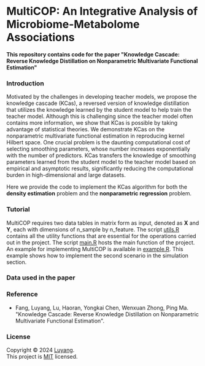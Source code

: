 # MultiCOP: An Integrative Analysis of Microbiome-Metabolome Associations

**This repository contains code for the paper "Knowledge Cascade: Reverse Knowledge Distillation on Nonparametric Multivariate Functional Estimation"**


### Introduction

Motivated by the challenges in developing teacher models, we propose the knowledge cascade (KCas), a reversed version of knowledge distillation that utilizes the knowledge learned by the student model to help train the teacher model. Although this is challenging since the teacher model often contains more information, we show that KCas is possible by taking advantage of statistical theories. We demonstrate KCas on the nonparametric multivariate functional estimation in reproducing kernel Hilbert space.
One crucial problem is the daunting computational cost of selecting smoothing parameters, whose number increases exponentially with the number of predictors. KCas transfers the knowledge of smoothing parameters learned from the student model to the teacher model based on empirical and asymptotic results, significantly reducing the computational burden in high-dimensional and large datasets.

Here we provide the code to implement the KCas algorithm for both the **density estimation** problem and the **nonparametric regression** problem.

### Tutorial

MultiCOP requires two data tables in matrix form as input, denoted as **X** and **Y**, each with dimensions of n_sample by n_feature. The script [utils.R](https://github.com/Luyang8991/MultiCOP/blob/main/code/utils.R) contains all the utility functions that are essential for the operations carried out in the project. The script [main.R](https://github.com/Luyang8991/MultiCOP/blob/main/code/main.R) hosts the main function of the project. An example for implementing MultiCOP is available in [example.R](https://github.com/Luyang8991/MultiCOP/blob/main/code/example.R). This example shows how to implement the second scenario in the simulation section.



### Data used in the paper



### Reference
  - Fang, Luyang, Lu, Haoran, Yongkai Chen, Wenxuan Zhong, Ping Ma. "Knowledge Cascade: Reverse Knowledge Distillation on Nonparametric Multivariate Functional Estimation".


### License

Copyright © 2024 [Luyang](https://github.com/Luyang8991). <br />
This project is [MIT](https://github.com/Luyang8991/KCas/blob/main/LICENSE) licensed.

